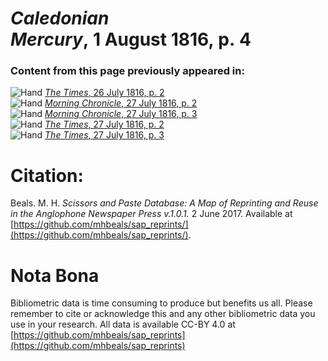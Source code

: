 # *Caledonian Mercury*, 1 August 1816, p. 4  
  
### Content from this page previously appeared in:  
![Hand](http://scissorsandpaste.net/wp-content/uploads/2017/06/smallhandpointer.png) [*The Times*, 26 July 1816, p. 2](https://mhbeals.github.io/sap_html/The-Times/The-Times-26-July-1816-p-2)  
![Hand](http://scissorsandpaste.net/wp-content/uploads/2017/06/smallhandpointer.png) [*Morning Chronicle*, 27 July 1816, p. 2](https://mhbeals.github.io/sap_html/Morning-Chronicle/Morning-Chronicle-27-July-1816-p-2)  
![Hand](http://scissorsandpaste.net/wp-content/uploads/2017/06/smallhandpointer.png) [*Morning Chronicle*, 27 July 1816, p. 3](https://mhbeals.github.io/sap_html/Morning-Chronicle/Morning-Chronicle-27-July-1816-p-3)  
![Hand](http://scissorsandpaste.net/wp-content/uploads/2017/06/smallhandpointer.png) [*The Times*, 27 July 1816, p. 2](https://mhbeals.github.io/sap_html/The-Times/The-Times-27-July-1816-p-2)  
![Hand](http://scissorsandpaste.net/wp-content/uploads/2017/06/smallhandpointer.png) [*The Times*, 27 July 1816, p. 3](https://mhbeals.github.io/sap_html/The-Times/The-Times-27-July-1816-p-3)  


# Citation: 

Beals. M. H. *Scissors and Paste Database: A Map of Reprinting and Reuse in the Anglophone Newspaper Press v.1.0.1.* 2 June 2017. Available at [https://github.com/mhbeals/sap_reprints/](https://github.com/mhbeals/sap_reprints/). 

# Nota Bona

Bibliometric data is time consuming to produce but benefits us all. Please remember to cite or acknowledge this and any other bibliometric data you use in your research. All data is available CC-BY 4.0 at [https://github.com/mhbeals/sap_reprints](https://github.com/mhbeals/sap_reprints)
